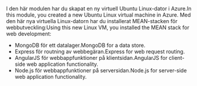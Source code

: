 <span data-ttu-id="e4059-101">I den här modulen har du skapat en ny virtuell Ubuntu Linux-dator i Azure.</span><span class="sxs-lookup"><span data-stu-id="e4059-101">In this module, you created a new Ubuntu Linux virtual machine in Azure.</span></span> <span data-ttu-id="e4059-102">Med den här nya virtuella Linux-datorn har du installerat MEAN-stacken för webbutveckling:</span><span class="sxs-lookup"><span data-stu-id="e4059-102">Using this new Linux VM, you installed the MEAN stack for web development:</span></span>

- <span data-ttu-id="e4059-103">MongoDB för ett datalager.</span><span class="sxs-lookup"><span data-stu-id="e4059-103">MongoDB for a data store.</span></span>
- <span data-ttu-id="e4059-104">Express för routning av webbegäran.</span><span class="sxs-lookup"><span data-stu-id="e4059-104">Express for web request routing.</span></span>
- <span data-ttu-id="e4059-105">AngularJS för webbappfunktioner på klientsidan.</span><span class="sxs-lookup"><span data-stu-id="e4059-105">AngularJS for client-side web application functionality.</span></span>
- <span data-ttu-id="e4059-106">Node.js för webbappfunktioner på serversidan.</span><span class="sxs-lookup"><span data-stu-id="e4059-106">Node.js for server-side web application functionality.</span></span>
